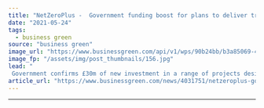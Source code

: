```yaml
---
title: "NetZeroPlus -  Government funding boost for plans to deliver tree-planting to an area the size of Devon"
date: "2021-05-24"
tags: 
  - business green
source: "business green"
image_url: "https://www.businessgreen.com/api/v1/wps/90b24bb/b3a85069-4a5b-40f3-b120-f63df609fb6d/2/tree-plant-185x114.jpg"
image_fp: "/assets/img/post_thumbnails/156.jpg"
lead: "
 Government confirms £30m of new investment in a range of projects designed to enhance natural carbon sinks ..."
article_url: "https://www.businessgreen.com/news/4031751/netzeroplus-government-funding-boost-plans-deliver-tree-planting-size-devon"
---
```


---
